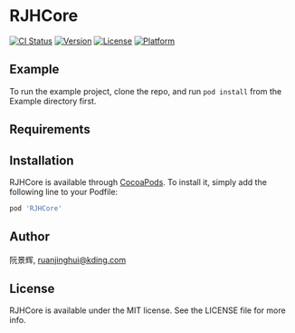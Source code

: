 # RJHCore

[![CI Status](https://img.shields.io/travis/阮景辉/RJHCore.svg?style=flat)](https://travis-ci.org/阮景辉/RJHCore)
[![Version](https://img.shields.io/cocoapods/v/RJHCore.svg?style=flat)](https://cocoapods.org/pods/RJHCore)
[![License](https://img.shields.io/cocoapods/l/RJHCore.svg?style=flat)](https://cocoapods.org/pods/RJHCore)
[![Platform](https://img.shields.io/cocoapods/p/RJHCore.svg?style=flat)](https://cocoapods.org/pods/RJHCore)

## Example

To run the example project, clone the repo, and run `pod install` from the Example directory first.

## Requirements

## Installation

RJHCore is available through [CocoaPods](https://cocoapods.org). To install
it, simply add the following line to your Podfile:

```ruby
pod 'RJHCore'
```

## Author

阮景辉, ruanjinghui@kding.com

## License

RJHCore is available under the MIT license. See the LICENSE file for more info.
